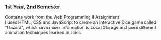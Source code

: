 ### 1st Year, 2nd Semester
Contains work from the Web Programming II Assignment<br>
I used HTML, CSS and JavaScript to create an interactive Dice game called "Hazard", which saves user information to Local Storage and uses different animation techniques learned in class.